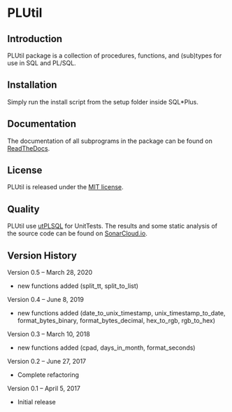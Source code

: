 # PLUtil

## Introduction
PLUtil package is a collection of procedures, functions, and (sub)types for use in SQL and PL/SQL.

## Installation
Simply run the install script from the setup folder inside SQL*Plus.

## Documentation

The documentation of all subprograms in the package can be found on [ReadTheDocs](https://plutil.readthedocs.io/en/latest/index.html).

## License

PLUtil is released under the [MIT license](https://github.com/teotiger/plutil/blob/master/license.txt).

## Quality
PLUtil use [utPLSQL](https://github.com/utPLSQL) for UnitTests. The results and some static analysis of the source code can be found on [SonarCloud.io](https://sonarcloud.io/dashboard?id=teotiger_plutil).

## Version History
Version 0.5 – March 28, 2020

- new functions added (split_tt, split_to_list)

Version 0.4 – June 8, 2019

- new functions added (date_to_unix_timestamp, unix_timestamp_to_date, format_bytes_binary, format_bytes_decimal, hex_to_rgb, rgb_to_hex)

Version 0.3 – March 10, 2018

* new functions added (cpad, days_in_month, format_seconds)

Version 0.2 – June 27, 2017
* Complete refactoring

Version 0.1 – April 5, 2017
* Initial release
